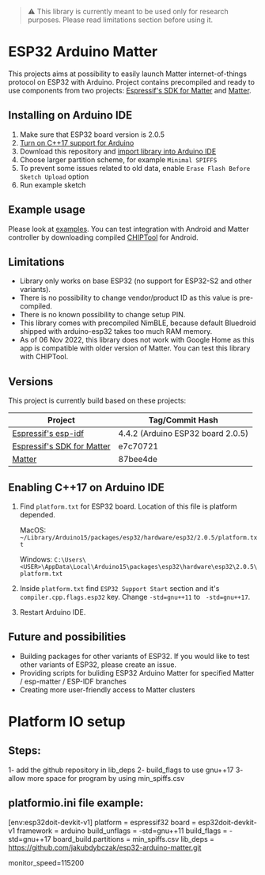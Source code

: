 > :warning: This library is currently meant to be used only for research purposes. Please read limitations section before using it.

# ESP32 Arduino Matter
This projects aims at possibility to easily launch Matter internet-of-things protocol on ESP32 with Arduino. Project contains precompiled and ready to use components from two projects: [Espressif's SDK for Matter](https://github.com/espressif/esp-matter) and [Matter](https://github.com/project-chip/connectedhomeip).

## Installing on Arduino IDE
1. Make sure that ESP32 board version is 2.0.5
2. [Turn on C++17 support for Arduino](#enabling-c17-on-arduino-ide)
3. Download this repository and [import library into Arduino IDE](https://docs.arduino.cc/software/ide-v1/tutorials/installing-libraries)
4. Choose larger partition scheme, for example `Minimal SPIFFS`
5. To prevent some issues related to old data, enable `Erase Flash Before Sketch Upload` option
6. Run example sketch

## Example usage
Please look at [examples](https://github.com/jakubdybczak/esp32-arduino-matter/tree/master/examples). You can test integration with Android and Matter controller by downloading compiled [CHIPTool](https://drive.google.com/drive/folders/1NXqfbRzBQRWCH4VWJQwQSO6KKYeIH7VK) for Android.

## Limitations
* Library only works on base ESP32 (no support for ESP32-S2 and other variants).
* There is no possibility to change vendor/product ID as this value is pre-compiled.
* There is no known possibility to change setup PIN.
* This library comes with precompiled NimBLE, because default Bluedroid shipped with arduino-esp32 takes too much RAM memory.
* As of 06 Nov 2022, this library does not work with Google Home as this app is compatible with older version of Matter. You can test this library with CHIPTool.

## Versions
This project is currently build based on these projects:

| Project       | Tag/Commit Hash |
| ------------- | ------------- |
| [Espressif's esp-idf](https://github.com/espressif/esp-idf) | 4.4.2 (Arduino ESP32 board 2.0.5) |
| [Espressif's SDK for Matter](https://github.com/espressif/esp-matter) | e7c70721  |
| [Matter](https://github.com/project-chip/connectedhomeip) | 87bee4de |

## Enabling C++17 on Arduino IDE
1. Find `platform.txt` for ESP32 board. Location of this file is platform depended.

    MacOS: `~/Library/Arduino15/packages/esp32/hardware/esp32/2.0.5/platform.txt`

    Windows: `C:\Users\<USER>\AppData\Local\Arduino15\packages\esp32\hardware\esp32\2.0.5\platform.txt`

2. Inside `platform.txt` find `ESP32 Support Start` section and it's `compiler.cpp.flags.esp32` key. Change `-std=gnu++11` to ` -std=gnu++17`.

3. Restart Arduino IDE.

## Future and possibilities
* Building packages for other variants of ESP32. If you would like to test other variants of ESP32, please create an issue.
* Providing scripts for buliding ESP32 Arduino Matter for specified Matter / esp-matter / ESP-IDF branches
* Creating more user-friendly access to Matter clusters

# Platform IO setup

## Steps:

1- add the github repository in lib_deps
2- build_flags to use gnu++17 
3- allow more space for program by using min_spiffs.csv

## platformio.ini file example:

[env:esp32doit-devkit-v1]
platform = espressif32
board = esp32doit-devkit-v1
framework = arduino
build_unflags = -std=gnu++11
build_flags = -std=gnu++17
board_build.partitions = min_spiffs.csv
lib_deps =
    https://github.com/jakubdybczak/esp32-arduino-matter.git
    
monitor_speed=115200
